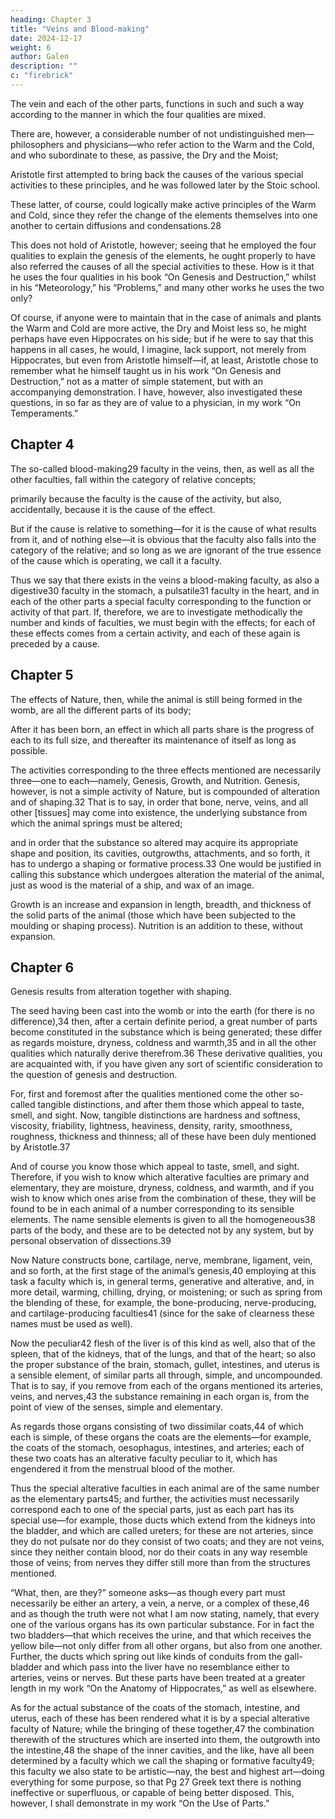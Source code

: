 ```yaml
---
heading: Chapter 3
title: "Veins and Blood-making"
date: 2024-12-17
weight: 6
author: Galen
description: ""
c: "firebrick"
---
```



The vein and each of the other parts, functions in such and such a way according to the manner in which the four qualities are mixed.

There are, however, a considerable number of not undistinguished men—philosophers and physicians—who refer action to the Warm and the Cold, and who subordinate to these, as passive, the Dry and the Moist; 

Aristotle first attempted to bring back the causes of the various special activities to these principles, and he was followed later by the Stoic school.

These latter, of course, could logically make active principles of the Warm and Cold, since they refer the change of the elements themselves into one another to certain diffusions and condensations.28 

This does not hold of Aristotle, however; seeing that he employed the four qualities to explain the genesis of the elements, he ought properly to have also referred the causes of all the special activities to these. How is it that he uses the four qualities in his book “On Genesis and Destruction,” whilst in his “Meteorology,” his “Problems,” and many other works he uses the two only? 

Of course, if anyone were to maintain that in the case of animals and plants the Warm and Cold are more active, the Dry and Moist less so, he might perhaps have even Hippocrates on his side; but if he were to say that this happens in all cases, he would, I imagine, lack support, not merely from Hippocrates, but even from Aristotle himself—if, at least, Aristotle chose to remember what he himself taught us in his work “On Genesis and Destruction,” not as a matter of simple statement, but with an accompanying demonstration. I have, however, also investigated these questions, in so far as they are of value to a physician, in my work “On Temperaments.”


## Chapter 4

The so-called blood-making29 faculty in the veins, then, as well as all the other faculties, fall within the category of relative concepts; 

primarily because the faculty is the cause of the activity, but also, accidentally, because it is the cause of the effect. 

But if the cause is relative to something—for it is the cause of what results from it, and of nothing else—it is obvious that the faculty also falls into the category of the relative; and so long as we are ignorant of the true essence of the cause which is operating, we call it a faculty. 

Thus we say that there exists in the veins a blood-making faculty, as also a digestive30 faculty in the stomach, a pulsatile31 faculty in the heart, and in each of the other parts a special faculty corresponding to the function or activity of that part. If, therefore, we are to investigate methodically the number and kinds of faculties, we must begin with the effects; for each of these effects comes from a certain activity, and each of these again is preceded by a cause.


## Chapter 5

The effects of Nature, then, while the animal is still being formed in the womb, are all the different parts of its body; 

After it has been born, an effect in which all parts share is the progress of each to its full size, and thereafter its maintenance of itself as long as possible.

The activities corresponding to the three effects mentioned are necessarily three—one to each—namely, Genesis, Growth, and Nutrition. Genesis, however, is not a simple activity of Nature, but is compounded of alteration and of shaping.32 That is to say, in order that bone, nerve, veins, and all other [tissues] may come into existence, the underlying substance from which the animal springs must be altered; 

and in order that the substance so altered may acquire its appropriate shape and position, its cavities, outgrowths, attachments, and so forth, it has to undergo a shaping or formative process.33 One would be justified in calling this substance which undergoes alteration the material of the animal, just as wood is the material of a ship, and wax of an image.

Growth is an increase and expansion in length, breadth, and thickness of the solid parts of the animal (those which have been subjected to the moulding or shaping process). Nutrition is an addition to these, without expansion.


## Chapter 6

Genesis results from alteration together with shaping.

The seed having been cast into the womb or into the earth (for there is no difference),34 then, after a certain definite period, a great number of parts become constituted in the substance which is being generated; these differ as regards moisture, dryness, coldness and warmth,35 and in all the other qualities which naturally derive therefrom.36 These derivative qualities, you are acquainted with, if you have given any sort of scientific consideration to the question of genesis and destruction. 

For, first and foremost after the qualities mentioned come the other so-called tangible distinctions, and after them those which appeal to taste, smell, and sight. Now, tangible distinctions are hardness and softness, viscosity, friability, lightness, heaviness, density, rarity, smoothness, roughness, thickness and thinness; all of these have been duly mentioned by Aristotle.37

And of course you know those which appeal to taste, smell, and sight. Therefore, if you wish to know which alterative faculties are primary and elementary, they are moisture, dryness, coldness, and warmth, and if you wish to know which ones arise from the combination of these, they will be found to be in each animal of a number corresponding to its sensible elements. The name sensible elements is given to all the homogeneous38 parts of the body, and these are to be detected not by any system, but by personal observation of dissections.39

Now Nature constructs bone, cartilage, nerve, membrane, ligament, vein, and so forth, at the first stage of the animal’s genesis,40 employing at this task a faculty which is, in general terms, generative and alterative, and, in more detail, warming, chilling, drying, or moistening; or such as spring from the blending of these, for example, the bone-producing, nerve-producing, and cartilage-producing faculties41 (since for the sake of clearness these names must be used as well).

Now the peculiar42 flesh of the liver is of this kind as well, also that of the spleen, that of the kidneys, that of the lungs, and that of the heart; so also the proper substance of the brain, stomach, gullet, intestines, and uterus is a sensible element, of similar parts all through, simple, and uncompounded. That is to say, if you remove from each of the organs mentioned its arteries, veins, and nerves,43 the substance remaining in each organ is, from the point of view of the senses, simple and elementary. 

As regards those organs consisting of two dissimilar coats,44 of which each is simple, of these organs the coats are the elements—for example, the coats of the stomach, oesophagus, intestines, and arteries; each of these two coats has an alterative faculty peculiar to it, which has engendered it from the menstrual blood of the mother. 

Thus the special alterative faculties in each animal are of the same number as the elementary parts45; and further, the activities must necessarily correspond each to one of the special parts, just as each part has its special use—for example, those ducts which extend from the kidneys into the bladder, and which are called ureters; for these are not arteries, since they do not pulsate nor do they consist of two coats; and they are not veins, since they neither contain blood, nor do their coats in any way resemble those of veins; from nerves they differ still more than from the structures mentioned.

“What, then, are they?” someone asks—as though every part must necessarily be either an artery, a vein, a nerve, or a complex of these,46 and as though the truth were not what I am now stating, namely, that every one of the various organs has its own particular substance. For in fact the two bladders—that which receives the urine, and that which receives the yellow bile—not only differ from all other organs, but also from one another. Further, the ducts which spring out like kinds of conduits from the gall-bladder and which pass into the liver have no resemblance either to arteries, veins or nerves. But these parts have been treated at a greater length in my work “On the Anatomy of Hippocrates,” as well as elsewhere.

As for the actual substance of the coats of the stomach, intestine, and uterus, each of these has been rendered what it is by a special alterative faculty of Nature; while the bringing of these together,47 the combination therewith of the structures which are inserted into them, the outgrowth into the intestine,48 the shape of the inner cavities, and the like, have all been determined by a faculty which we call the shaping or formative faculty49; this faculty we also state to be artistic—nay, the best and highest art—doing everything for some purpose, so that Pg 27
Greek text there is nothing ineffective or superfluous, or capable of being better disposed. This, however, I shall demonstrate in my work “On the Use of Parts.”
